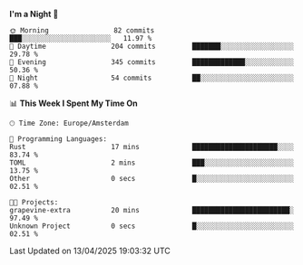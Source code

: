 <!--START_SECTION:waka-->
**I'm a Night 🦉** 

```text
🌞 Morning                82 commits          ███░░░░░░░░░░░░░░░░░░░░░░   11.97 % 
🌆 Daytime                204 commits         ███████░░░░░░░░░░░░░░░░░░   29.78 % 
🌃 Evening                345 commits         █████████████░░░░░░░░░░░░   50.36 % 
🌙 Night                  54 commits          ██░░░░░░░░░░░░░░░░░░░░░░░   07.88 % 
```


📊 **This Week I Spent My Time On** 

```text
🕑︎ Time Zone: Europe/Amsterdam

💬 Programming Languages: 
Rust                     17 mins             █████████████████████░░░░   83.74 % 
TOML                     2 mins              ███░░░░░░░░░░░░░░░░░░░░░░   13.75 % 
Other                    0 secs              █░░░░░░░░░░░░░░░░░░░░░░░░   02.51 % 

🐱‍💻 Projects: 
grapevine-extra          20 mins             ████████████████████████░   97.49 % 
Unknown Project          0 secs              █░░░░░░░░░░░░░░░░░░░░░░░░   02.51 % 
```


 Last Updated on 13/04/2025 19:03:32 UTC
<!--END_SECTION:waka-->
